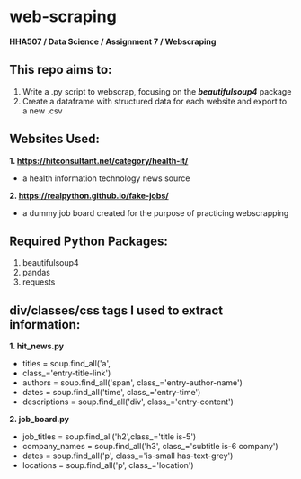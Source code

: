 # web-scraping
**HHA507 / Data Science / Assignment 7 / Webscraping**


## This repo aims to:
1. Write a .py script to webscrap, focusing on the __*beautifulsoup4*__ package
2. Create a dataframe with structured data for each website and export to a new .csv


## Websites Used:
**1. https://hitconsultant.net/category/health-it/**
- a health information technology news source

**2. https://realpython.github.io/fake-jobs/**
- a dummy job board created for the purpose of practicing webscrapping 

## Required Python Packages: 
1. beautifulsoup4
2. pandas
3. requests 

## div/classes/css tags I used to extract information:
**1. hit_news.py**
- titles = soup.find_all('a',
- class_='entry-title-link')
- authors = soup.find_all('span', class_='entry-author-name')
- dates = soup.find_all('time', class_='entry-time')
- descriptions = soup.find_all('div', class_='entry-content')

**2. job_board.py**
- job_titles = soup.find_all('h2',class_='title is-5')
- company_names = soup.find_all('h3', class_='subtitle is-6 company')
- dates = soup.find_all('p', class_='is-small has-text-grey')
- locations = soup.find_all('p', class_='location')